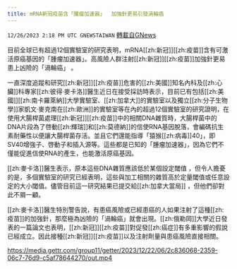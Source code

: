 ```yaml
---
title: mRNA新冠疫苗含「腫瘤加速器」  加強針更易引發渦輪癌
---
```

`12/26/2023 2:18 PM UTC GNEWSTAIWAN` [轉載自GNews](https://gnews.org/articles/2153431)


  
目前全球已有超過12個實驗室的研究表明，mRNA[[zh:新冠]][[zh:疫苗]]含有可激活原癌基因的「腫瘤加速器」。高風險人群注射[[zh:新冠]][[zh:疫苗]]加強針更易患上凶險的「渦輪癌」 。

一直深度追蹤和研究[[zh:新冠]][[zh:疫苗]]危害的[[zh:美國]]知名內科及[[zh:心臟]]科專家[[zh:彼得·麥卡洛]]醫生近日在接受採訪時表示，目前已有包括[[zh:美國]][[zh:南卡羅萊納]]大學實驗室、[[zh:加拿大]]的實驗室以及獨立[[zh:分子生物學]]家凱文·麥克南在[[zh:歐洲]]的實驗室等在內的超過12個實驗室的研究證明，在使用大腸桿菌處理[[zh:新冠]][[zh:疫苗]]中的相關DNA雜質時，大腸桿菌中的DNA片段為了啓動[[zh:輝瑞]]和[[zh:莫德納]]的信使RNA基因脫落，會編碼抗生素耐藥性以便讓大腸桿菌存活。並且它們還能指導「猿猴[[zh:病毒]]40」，即SV40增強子、啓動子和插入源等。這些都是已知的「腫瘤加速器」，因為它們不僅能促進信使RNA的產生，也能激活原癌基因。

  

[[zh:麥卡洛]]醫生表示，原本這些DNA雜質應該低於某個設定閾值 ，但令人擔憂的是，多個實驗室的研究已經表明，這些與加工相關的雜質高於定量閾值或任意設定的大小閾值。儘管目前這一研究結果已提交給[[zh:加拿大當局]] ，但他們卻對此不屑一顧。 

  

[[zh:麥卡洛]]醫生特別警告說，有患癌風險或已經患癌的人如果注射了這種[[zh:疫苗]]的加強針，那麼極為凶險的「渦輪癌」就會出現。[[zh:俄勒岡]]大學近日發表的一篇論文也表明，[[zh:新冠]][[zh:疫苗]]對促發[[zh:癌症]]有多重影響的假說已經成立。因此接種[[zh:新冠]][[zh:疫苗]]以及注射劑量與患癌風險直接相關。


https://media.gettr.com/group11/getter/2023/12/22/06/2c836068-2359-06c7-76d9-c5af78644270/out.mp4



